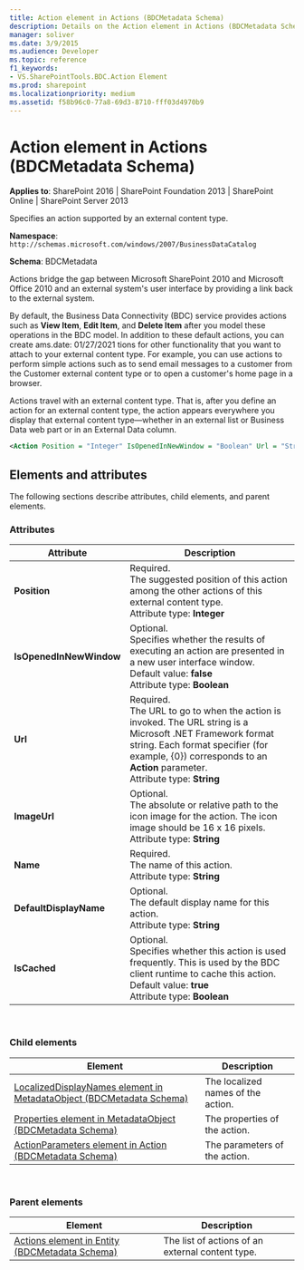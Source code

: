 ```yaml
---
title: Action element in Actions (BDCMetadata Schema)
description: Details on the Action element in Actions (BDCMetadata Schema)
manager: soliver
ms.date: 3/9/2015
ms.audience: Developer
ms.topic: reference
f1_keywords:
- VS.SharePointTools.BDC.Action Element
ms.prod: sharepoint
ms.localizationpriority: medium
ms.assetid: f58b96c0-77a8-69d3-8710-fff03d4970b9
---
```


# Action element in Actions (BDCMetadata Schema)

**Applies to**: SharePoint 2016 | SharePoint Foundation 2013 | SharePoint Online | SharePoint Server 2013

Specifies an action supported by an external content type.

**Namespace**: `http://schemas.microsoft.com/windows/2007/BusinessDataCatalog`

**Schema**: BDCMetadata

Actions bridge the gap between Microsoft SharePoint 2010 and Microsoft Office 2010 and an external system's user interface by providing a link back to the external system.

By default, the Business Data Connectivity (BDC) service provides actions such as **View Item**, **Edit Item**, and **Delete Item** after you model these operations in the BDC model. In addition to these default actions, you can create ams.date: 01/27/2021
tions for other functionality that you want to attach to your external content type. For example, you can use actions to perform simple actions such as to send email messages to a customer from the Customer external content type or to open a customer's home page in a browser.

Actions travel with an external content type. That is, after you define an action for an external content type, the action appears everywhere you display that external content type—whether in an external list or Business Data web part or in an External Data column.

```XML
<Action Position = "Integer" IsOpenedInNewWindow = "Boolean" Url = "String" ImageUrl = "String" Name = "String" DefaultDisplayName = "String" IsCached = "Boolean"></Action>
```

## Elements and attributes

The following sections describe attributes, child elements, and parent elements.

### Attributes
  
| Attribute | Description |
| --- | --- |
| **Position** | Required.</br>The suggested position of this action among the other actions of this external content type.</br>Attribute type: **Integer** |
| **IsOpenedInNewWindow** | Optional.</br>Specifies whether the results of executing an action are presented in a new user interface window.</br>Default value: **false**</br>Attribute type: **Boolean** |
| **Url** | Required.</br>The URL to go to when the action is invoked. The URL string is a Microsoft .NET Framework format string. Each format specifier (for example, {0}) corresponds to an **Action** parameter.</br>Attribute type: **String** |
| **ImageUrl** | Optional.</br>The absolute or relative path to the icon image for the action. The icon image should be 16 x 16 pixels.</br>Attribute type: **String** |
| **Name** | Required.</br>The name of this action.</br>Attribute type: **String** |
| **DefaultDisplayName** | Optional.</br>The default display name for this action.</br>Attribute type: **String** |
| **IsCached** | Optional.</br>Specifies whether this action is used frequently. This is used by the BDC client runtime to cache this action.</br>Default value: **true**</br>Attribute type: **Boolean** |

<br/>

### Child elements
  
| Element | Description |
| --- | --- |
| [LocalizedDisplayNames element in MetadataObject (BDCMetadata Schema)](localizeddisplaynames-element-in-metadataobject-bdcmetadata-schema.md) | The localized names of the action. |
| [Properties element in MetadataObject (BDCMetadata Schema)](properties-element-in-metadataobject-bdcmetadata-schema.md) | The properties of the action. |
| [ActionParameters element in Action (BDCMetadata Schema)](actionparameters-element-in-action-bdcmetadata-schema.md) | The parameters of the action. |


<br/>

### Parent elements
  
| Element | Description |
| --- | --- |
| [Actions element in Entity (BDCMetadata Schema)](actions-element-in-entity-bdcmetadata-schema.md) | The list of actions of an external content type. |